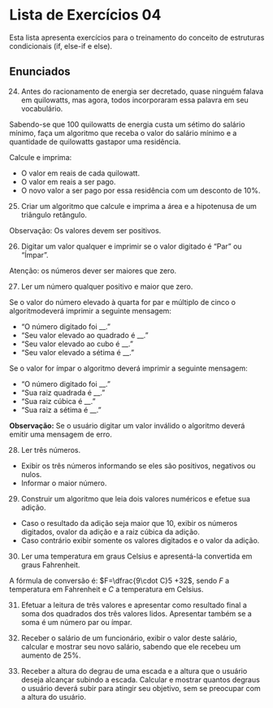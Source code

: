 # Lista de Exercícios 04

Esta lista apresenta exercícios para o treinamento do conceito de estruturas condicionais (if, else-if e else).

## Enunciados

24. Antes do racionamento de energia ser decretado, quase ninguém falava em quilowatts, mas agora, todos incorporaram essa palavra em seu vocabulário. 

Sabendo-se que 100 quilowatts de energia custa um sétimo do salário mínimo, faça um algoritmo que receba o valor do salário mínimo e a quantidade de quilowatts gastapor
uma residência. 

Calcule e imprima: 
- O valor em reais de cada quilowatt. 
- O valor em reais a ser pago.
- O novo valor a ser pago por essa residência com um desconto de 10%. 

25. Criar um algoritmo que calcule e imprima a área e a hipotenusa de um triângulo retângulo. 

Observação: Os valores devem ser positivos.

26. Digitar um valor qualquer e imprimir se o valor digitado é “Par” ou “Ímpar”. 

Atenção: os números dever ser maiores que zero. 

27. Ler um número qualquer positivo e maior que zero. 

Se o valor do número elevado à quarta for par e múltiplo de cinco o algoritmodeverá imprimir a seguinte mensagem:
- “O número digitado foi __.”
- “Seu valor elevado ao quadrado é __.”
- “Seu valor elevado ao cubo é __.” 
- “Seu valor elevado a sétima é __.” 

Se o valor for ímpar o algoritmo deverá imprimir a seguinte mensagem:

- “O número digitado foi __.” 
- “Sua raiz quadrada é __.”
- “Sua raiz cúbica é __.” 
- “Sua raiz a sétima é __.” 

**Observação:** Se o usuário digitar um valor inválido o algoritmo deverá emitir uma mensagem de erro. 

28. Ler três números. 
- Exibir os três números informando se eles são positivos, negativos ou nulos. 
- Informar o maior número. 

29. Construir um algoritmo que leia dois valores numéricos e efetue sua adição. 
- Caso o resultado da adição seja maior que 10, exibir os números digitados, ovalor da adição e a raiz cúbica da adição. 
- Caso contrário exibir somente os valores digitados e o valor da adição. 

30. Ler uma temperatura em graus Celsius e apresentá-la convertida em graus Fahrenheit. 

A fórmula de conversão é: $F=\dfrac{9\cdot C}5 +32$, sendo $F$ a temperatura em Fahrenheit e $C$ a temperatura em Celsius. 

31. Efetuar a leitura de três valores e apresentar como resultado final a soma dos quadrados dos três valores lidos. Apresentar também se a soma é um número par ou ímpar.

32. Receber o salário de um funcionário, exibir o valor deste salário, calcular e mostrar
seu novo salário, sabendo que ele recebeu um aumento de 25%. 

33. Receber a altura do degrau de uma escada e a altura que o usuário deseja alcançar subindo a escada. Calcular e mostrar quantos degraus o usuário deverá subir para atingir seu objetivo, sem se preocupar com a altura do usuário.